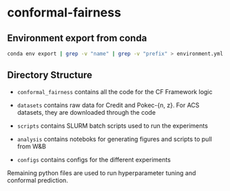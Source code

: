 # conformal-fairness

## Environment export from conda

```bash
conda env export | grep -v "name" | grep -v "prefix" > environment.yml
```

## Directory Structure

- `conformal_fairness` contains all the code for the CF Framework logic

- `datasets` contains raw data for Credit and Pokec-{n, z}. For ACS datasets, they are downloaded through the code

- `scripts` contains SLURM batch scripts used to run the experiments

- `analysis` contains noteboks for generating figures and scripts to pull from W&B

- `configs` contains configs for the different experiments

Remaining python files are used to run hyperparameter tuning and conformal prediction.
